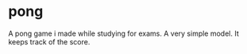 pong
====

A pong game i made while studying for exams.
A very simple model. It keeps track of the score.
